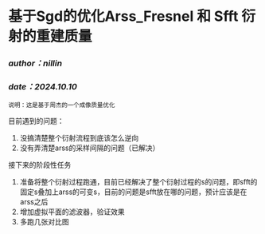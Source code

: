 # 基于Sgd的优化Arss_Fresnel 和 Sfft 衍射的重建质量

### ***author：nillin***

### *date：2024.10.10*

    说明：这是基于周杰的一个成像质量优化

目前遇到的问题： 

1. 没搞清楚整个衍射流程到底该怎么逆向
2. 没有弄清楚arss的采样间隔的问题（已解决）

接下来的阶段性任务

1. 准备将整个衍射过程跑通，目前已经解决了整个衍射过程的s的问题，即sfft的固定s叠加上arss的可变s，目前的问题是sfft放在哪的问题，预计应该是在arss之后  
2. 增加虚拟平面的滤波器，验证效果
3. 多跑几张对比图
   

